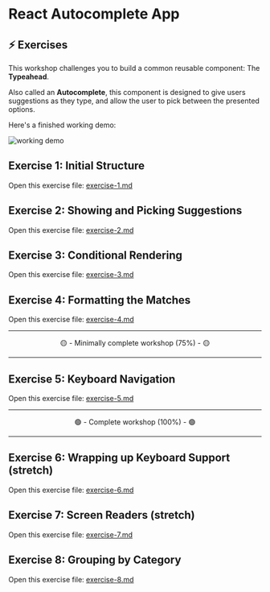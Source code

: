 # React Autocomplete App

## ⚡ Exercises

This workshop challenges you to build a common reusable component: The **Typeahead**.

Also called an **Autocomplete**, this component is designed to give users suggestions as they type, and allow the user to pick between the presented options.

Here's a finished working demo:

![working demo](./__lecture/assets/typeahead-mouse-demo.gif)

## Exercise 1: Initial Structure

Open this exercise file: [exercise-1.md](__workshop/exercise-1.md)

## Exercise 2: Showing and Picking Suggestions

Open this exercise file: [exercise-2.md](__workshop/exercise-2.md)

## Exercise 3: Conditional Rendering

Open this exercise file: [exercise-3.md](__workshop/exercise-3.md)

## Exercise 4: Formatting the Matches

Open this exercise file: [exercise-4.md](__workshop/exercise-4.md)

---

<center>🟡 - Minimally complete workshop (75%) - 🟡</center>

---

## Exercise 5: Keyboard Navigation

Open this exercise file: [exercise-5.md](__workshop/exercise-5.md)

---

<center>🟢 - Complete workshop (100%) - 🟢</center>

---

## Exercise 6: Wrapping up Keyboard Support (stretch)

Open this exercise file: [exercise-6.md](__workshop/exercise-6.md)

## Exercise 7: Screen Readers (stretch)

Open this exercise file: [exercise-7.md](__workshop/exercise-7.md)

## Exercise 8: Grouping by Category

Open this exercise file: [exercise-8.md](__workshop/exercise-8.md)
